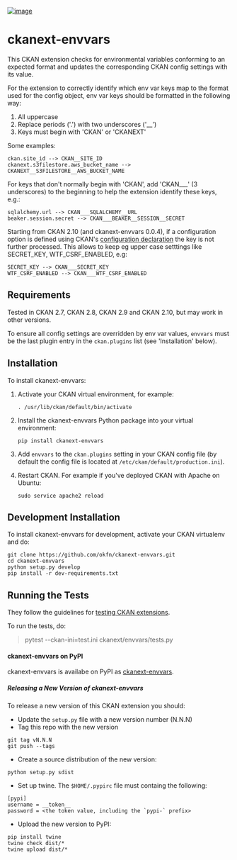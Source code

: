 [![image](https://github.com/okfn/ckanext-envvars/actions/workflows/test.yml/badge.svg)](https://github.com/okfn/ckanext-envvars/actions)

ckanext-envvars
===============

This CKAN extension checks for environmental variables conforming to an
expected format and updates the corresponding CKAN config settings with
its value.

For the extension to correctly identify which env var keys map to the
format used for the config object, env var keys should be formatted in
the following way:

1)  All uppercase
2)  Replace periods (\'.\') with two underscores (\'\_\_\')
3)  Keys must begin with \'CKAN\' or \'CKANEXT\'

Some examples:

    ckan.site_id --> CKAN__SITE_ID
    ckanext.s3filestore.aws_bucket_name --> CKANEXT__S3FILESTORE__AWS_BUCKET_NAME

For keys that don\'t normally begin with \'CKAN\', add \'CKAN\_\_\_\' (3
underscores) to the beginning to help the extension identify these keys,
e.g.:

    sqlalchemy.url --> CKAN___SQLALCHEMY__URL
    beaker.session.secret --> CKAN___BEAKER__SESSION__SECRET


Starting from CKAN 2.10 (and ckanext-envvars 0.0.4), if a configuration option is defined using CKAN's
[configuration declaration](https://docs.ckan.org/en/latest/maintaining/configuration.html#config-declaration)
the key is not further processed. This allows to keep eg upper case setttings like SECRET_KEY, WTF_CSRF_ENABLED, e.g:

    SECRET_KEY --> CKAN___SECRET_KEY
    WTF_CSRF_ENABLED --> CKAN___WTF_CSRF_ENABLED



Requirements
------------

Tested in CKAN 2.7, CKAN 2.8, CKAN 2.9 and CKAN 2.10, but may work in other
versions.

To ensure all config settings are overridden by env var values,
`envvars` must be the last plugin entry in the `ckan.plugins` list (see
\'Installation\' below).

Installation
------------

To install ckanext-envvars:

1.  Activate your CKAN virtual environment, for example:

        . /usr/lib/ckan/default/bin/activate

2.  Install the ckanext-envvars Python package into your virtual
    environment:

        pip install ckanext-envvars

3.  Add `envvars` to the `ckan.plugins` setting in your CKAN config file
    (by default the config file is located at
    `/etc/ckan/default/production.ini`).

4.  Restart CKAN. For example if you\'ve deployed CKAN with Apache on
    Ubuntu:

        sudo service apache2 reload

Development Installation
------------------------

To install ckanext-envvars for development, activate your CKAN
virtualenv and do:

    git clone https://github.com/okfn/ckanext-envvars.git
    cd ckanext-envvars
    python setup.py develop
    pip install -r dev-requirements.txt

Running the Tests
-----------------

They follow the guidelines for [testing CKAN extensions](https://docs.ckan.org/en/2.8/extensions/testing-extensions.html#testing-extensions).

To run the tests, do:

> pytest --ckan-ini=test.ini ckanext/envvars/tests.py


#### ckanext-envvars on PyPI

ckanext-envvars is availabe on PyPI as [ckanext-envvars](https://pypi.org/project/ckanext-envvars).  

##### Releasing a New Version of ckanext-envvars


To release a new version of this CKAN extension you should:

 - Update the `setup.py` file with a new version number (N.N.N)
 - Tag this repo with the new version

```
git tag vN.N.N
git push --tags
```

 - Create a source distribution of the new version:

```
python setup.py sdist
```

 - Set up twine. The `$HOME/.pypirc` file must containg the following:

```
[pypi]
username = __token__
password = <the token value, including the `pypi-` prefix>
```

 - Upload the new version to PyPI:
```
pip install twine
twine check dist/*
twine upload dist/*
```
